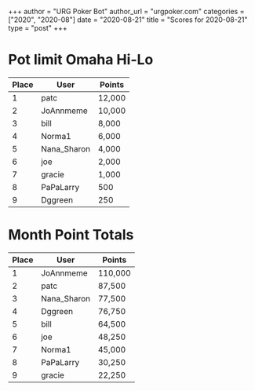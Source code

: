 +++
author = "URG Poker Bot"
author_url = "urgpoker.com"
categories = ["2020", "2020-08"]
date = "2020-08-21"
title = "Scores for 2020-08-21"
type = "post"
+++
# Pot limit Omaha Hi-Lo

| Place | User | Points |
|-------|------|--------|
| 1 | patc | 12,000 |
| 2 | JoAnnmeme | 10,000 |
| 3 | bill | 8,000 |
| 4 | Norma1 | 6,000 |
| 5 | Nana_Sharon | 4,000 |
| 6 | joe | 2,000 |
| 7 | gracie | 1,000 |
| 8 | PaPaLarry | 500 |
| 9 | Dggreen | 250 |

# Month Point Totals

| Place | User | Points |
|-------|------|--------|
| 1 | JoAnnmeme | 110,000 |
| 2 | patc | 87,500 |
| 3 | Nana_Sharon | 77,500 |
| 4 | Dggreen | 76,750 |
| 5 | bill | 64,500 |
| 6 | joe | 48,250 |
| 7 | Norma1 | 45,000 |
| 8 | PaPaLarry | 30,250 |
| 9 | gracie | 22,250 |
